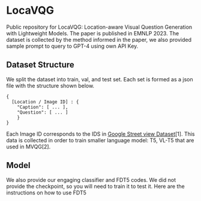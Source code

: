 # LocaVQG
Public repository for LocaVQG: Location-aware Visual Question Generation with Lightweight Models. The paper is published in EMNLP 2023.
The dataset is collected by the method informed in the paper, we also provided sample prompt to query to GPT-4 using own API Key. 

## Dataset Structure
We split the dataset into train, val, and test set. Each set is formed as a json file with the structure shown below.
```
{
  [Location / Image ID] : {
    "Caption": [ ... ],
    "Question": [ ... ]
    }
}
```

Each Image ID corresponds to the IDS in [Google Street view Dataset](https://www.crcv.ucf.edu/data/GMCP_Geolocalization/)[1]. This data is collected in order to train smaller language model: T5, VL-T5 that are used in MVQG[2].

## Model
We also provide our engaging classifier and FDT5 codes. We did not provide the checkpoint, so you will need to train it to test it. Here are the instructions on how to use FDT5
